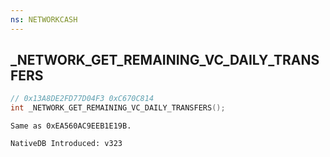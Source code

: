 ```yaml
---
ns: NETWORKCASH
---
```

## _NETWORK_GET_REMAINING_VC_DAILY_TRANSFERS

```c
// 0x13A8DE2FD77D04F3 0xC670C814
int _NETWORK_GET_REMAINING_VC_DAILY_TRANSFERS();
```

```
Same as 0xEA560AC9EEB1E19B.

NativeDB Introduced: v323
```

